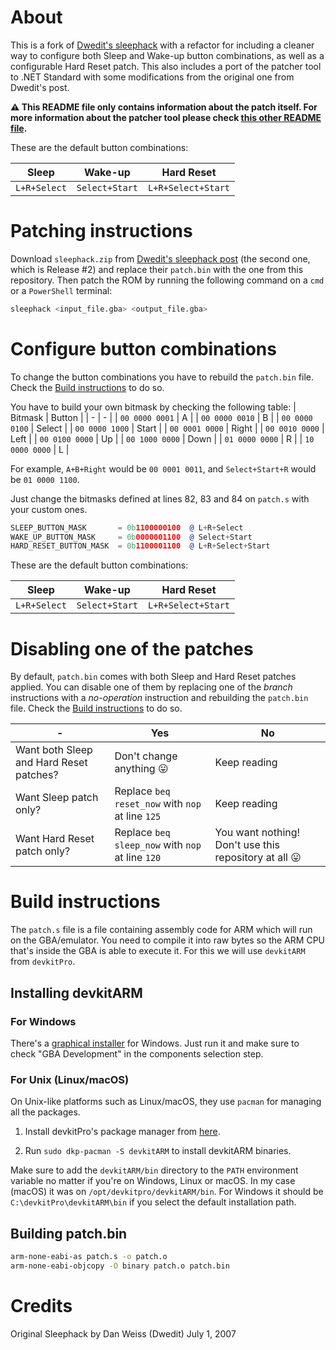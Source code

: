 # About
This is a fork of [Dwedit's sleephack](https://www.dwedit.org/dwedit_board/viewtopic.php?id=306) with a refactor for including a cleaner way to configure both Sleep and Wake-up button combinations, as well as a configurable Hard Reset patch. This also includes a port of the patcher tool to .NET Standard with some modifications from the original one from Dwedit's post.

**⚠️ This README file only contains information about the patch itself. For more information about the patcher tool please check [this other README file](patcher/README.md).**

These are the default button combinations:

| Sleep | Wake-up | Hard Reset |
| - | - | - |
| `L+R+Select` | `Select+Start` | `L+R+Select+Start` |

# Patching instructions

Download `sleephack.zip` from [Dwedit's sleephack post](https://www.dwedit.org/dwedit_board/viewtopic.php?id=306) (the second one, which is Release #2) and replace their `patch.bin` with the one from this repository. Then patch the ROM by running the following command on a `cmd` or a `PowerShell` terminal:

```bash
sleephack <input_file.gba> <output_file.gba>
```

# Configure button combinations

To change the button combinations you have to rebuild the `patch.bin` file. Check the [Build instructions](#build-instructions) to do so.

You have to build your own bitmask by checking the following table:
| Bitmask | Button |
| - | - |
| `00 0000 0001` | A |
| `00 0000 0010` | B |
| `00 0000 0100` | Select |
| `00 0000 1000` | Start |
| `00 0001 0000` | Right |
| `00 0010 0000` | Left |
| `00 0100 0000` | Up |
| `00 1000 0000` | Down |
| `01 0000 0000` | R |
| `10 0000 0000` | L |

For example, `A+B+Right` would be `00 0001 0011`, and `Select+Start+R` would be `01 0000 1100`.

Just change the bitmasks defined at lines 82, 83 and 84 on `patch.s` with your custom ones.

```asm
SLEEP_BUTTON_MASK		= 0b1100000100	@ L+R+Select
WAKE_UP_BUTTON_MASK		= 0b0000001100	@ Select+Start
HARD_RESET_BUTTON_MASK	= 0b1100001100	@ L+R+Select+Start
```

These are the default button combinations:

| Sleep | Wake-up | Hard Reset |
| - | - | - |
| `L+R+Select` | `Select+Start` | `L+R+Select+Start` |

# Disabling one of the patches

By default, `patch.bin` comes with both Sleep and Hard Reset patches applied. You can disable one of them by replacing one of the *branch* instructions with a *no-operation* instruction and rebuilding the `patch.bin` file. Check the [Build instructions](#build-instructions) to do so.

| - | Yes |  No |
| - | - | - |
| Want both Sleep and Hard Reset patches? | Don't change anything 😛 | Keep reading |
| Want Sleep patch only? | Replace `beq reset_now` with `nop` at line `125` | Keep reading |
| Want Hard Reset patch only? | Replace `beq sleep_now` with `nop` at line `120` |  You want nothing! Don't use this repository at all 😛 |

# Build instructions

The `patch.s` file is a file containing assembly code for ARM which will run on the GBA/emulator. You need to compile it into raw bytes so the ARM CPU that's inside the GBA is able to execute it. For this we will use `devkitARM` from `devkitPro`.

## Installing devkitARM

### For Windows

There's a [graphical installer](https://github.com/devkitPro/installer/releases/latest) for Windows. Just run it and make sure to check "GBA Development" in the components selection step.

### For Unix (Linux/macOS)

On Unix-like platforms such as Linux/macOS, they use `pacman` for managing all the packages.

1. Install devkitPro's package manager from [here](https://github.com/devkitPro/pacman/releases/latest).

2. Run `sudo dkp-pacman -S devkitARM` to install devkitARM binaries.

Make sure to add the `devkitARM/bin` directory to the `PATH` environment variable no matter if you're on Windows, Linux or macOS. In my case (macOS) it was on `/opt/devkitpro/devkitARM/bin`. For Windows it should be `C:\devkitPro\devkitARM\bin` if you select the default installation path.

## Building patch.bin

```bash
arm-none-eabi-as patch.s -o patch.o
arm-none-eabi-objcopy -O binary patch.o patch.bin
```

# Credits

Original Sleephack by Dan Weiss (Dwedit)
July 1, 2007
